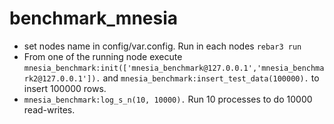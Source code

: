 benchmark_mnesia
=====


- set nodes name in config/var.config. Run in each nodes `rebar3 run`
- From one of the running node execute `mnesia_benchmark:init(['mnesia_benchmark@127.0.0.1','mnesia_benchmark2@127.0.0.1']).`
 and `mnesia_benchmark:insert_test_data(100000).` to insert 100000 rows.
- `mnesia_benchmark:log_s_n(10, 10000).` Run 10 processes to do 10000 read-writes.  
